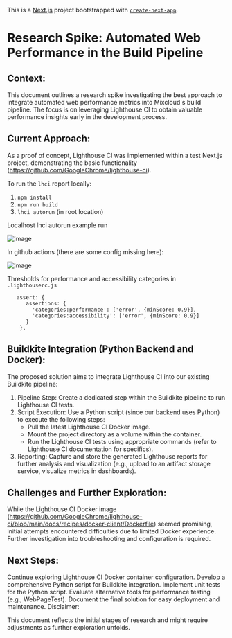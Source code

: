 This is a [Next.js](https://nextjs.org/) project bootstrapped with [`create-next-app`](https://github.com/vercel/next.js/tree/canary/packages/create-next-app).

# Research Spike: Automated Web Performance in the Build Pipeline

## Context:

This document outlines a research spike investigating the best approach to integrate automated web performance metrics into Mixcloud's build pipeline. The focus is on leveraging Lighthouse CI to obtain valuable performance insights early in the development process.

## Current Approach:

As a proof of concept, Lighthouse CI was implemented within a test Next.js project, demonstrating the basic functionality (https://github.com/GoogleChrome/lighthouse-ci).

To run the `lhci` report locally:
1. `npm install`
2. `npm run build`
3. `lhci autorun` (in root location)

Localhost lhci autorun example run

![image](https://github.com/LKTpuskas/mixcloud-favourites/assets/10063753/38169a83-4a7d-467c-9709-9cd35b6fd696)


In github actions (there are some config missing here):

![image](https://github.com/LKTpuskas/mixcloud-favourites/assets/10063753/7dfb6d19-2b1b-4712-b12c-50f9587784b7)


 Thresholds for performance and accessibility categories in `.lighthouserc.js`
```
   assert: {
      assertions: {
        'categories:performance': ['error', {minScore: 0.9}],
        'categories:accessibility': ['error', {minScore: 0.9}]
      }
    },
```



## Buildkite Integration (Python Backend and Docker):

The proposed solution aims to integrate Lighthouse CI into our existing Buildkite pipeline:

1. Pipeline Step: Create a dedicated step within the Buildkite pipeline to run Lighthouse CI tests.
2. Script Execution: Use a Python script (since our backend uses Python) to execute the following steps:
   - Pull the latest Lighthouse CI Docker image.
   - Mount the project directory as a volume within the container.
   - Run the Lighthouse CI tests using appropriate commands (refer to Lighthouse CI documentation for specifics).
4. Reporting: Capture and store the generated Lighthouse reports for further analysis and visualization (e.g., upload to an artifact storage service, visualize metrics in dashboards).

## Challenges and Further Exploration:

While the Lighthouse CI Docker image (https://github.com/GoogleChrome/lighthouse-ci/blob/main/docs/recipes/docker-client/Dockerfile) seemed promising, initial attempts encountered difficulties due to limited Docker experience. Further investigation into troubleshooting and configuration is required.

## Next Steps:

Continue exploring Lighthouse CI Docker container configuration.
Develop a comprehensive Python script for Buildkite integration.
Implement unit tests for the Python script.
Evaluate alternative tools for performance testing (e.g., WebPageTest).
Document the final solution for easy deployment and maintenance.
Disclaimer:

This document reflects the initial stages of research and might require adjustments as further exploration unfolds.
